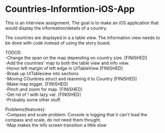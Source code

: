 # Countries-Informtion-iOS-App
This is an interview assignment. The goal is to make an iOS application that would display the information/details of a country.

The countries are displayed in a a table view. The information view needs to be done with code instead of using the story board.

TODOS:<br />
-Change the span on the map depending on country size. [FINISHED]<br />
-Add the countries' map to both the table view and info view.<br />
-Honor left margin of left edge in UITableView [FINISHED] <br />
-Break up UITableview into sections <br />
-Moving COuntries struct and reanming it to Country [FINISHED] <br />
-Make map bigger. [FINISHED] <br/>
-Pinch and zoom for map. [FINISHED] <br />
-Get rid of ! with lazy var. [FINISHED] <br />
-Probably some other stuff.

Problems(features):<br />
-Compass and scale problem. Console is logging that it can't load the compass and scale, do not need them thought.<br />
-Map makes the info screen transition a little slow
